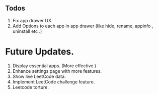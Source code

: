 ## Todos
1. Fix app drawer UX.
2. Add Options to each app in app drawer (like hide, rename, appinfo , uninstall etc .)




# Future Updates.
1. Display essential apps. (More effective.)
2. Enhance settings page with more features.
3. Show live LeetCode data.
4. Implement LeetCode challenge feature.
5. Leetcode torture.